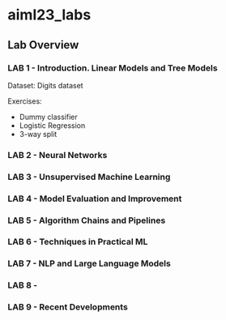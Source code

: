 # aiml23_labs

## Lab Overview

### LAB 1 - Introduction. Linear Models and Tree Models

Dataset: Digits dataset

Exercises:
- Dummy classifier
- Logistic Regression
- 3-way split 
### LAB 2 - Neural Networks

### LAB 3 - Unsupervised Machine Learning 

### LAB 4 - Model Evaluation and Improvement
### LAB 5 - Algorithm Chains and Pipelines
### LAB 6 - Techniques in Practical ML
### LAB 7 - NLP and Large Language Models
### LAB 8 - 
### LAB 9 - Recent Developments

